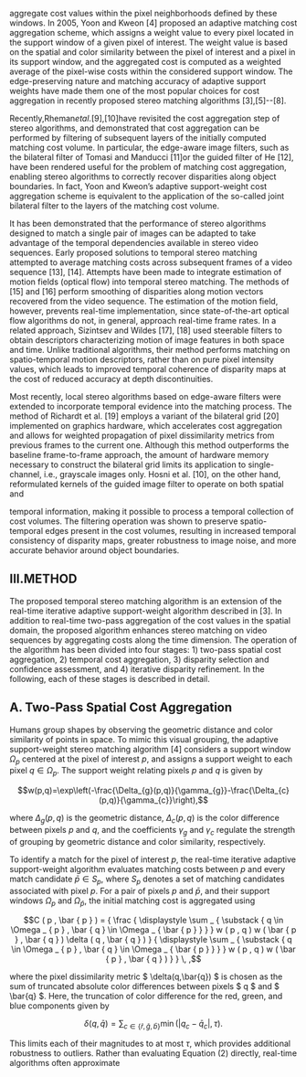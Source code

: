 aggregate cost values within the pixel neighborhoods defined by these windows. In 2005, Yoon and Kweon [4] proposed an adaptive matching cost aggregation scheme, which assigns a weight value to every pixel located in the support window of a given pixel of interest. The weight value is based on the spatial and color similarity between the pixel of interest and a pixel in its support window, and the aggregated cost is computed as a weighted average of the pixel-wise costs within the considered support window. The edge-preserving nature and matching accuracy of adaptive support weights have made them one of the most popular choices for cost aggregation in recently proposed stereo matching algorithms [3],[5]--[8].

Recently,Rheman$etal.$[9],[10]have revisited the cost aggregation step of stereo algorithms, and demonstrated that cost aggregation can be performed by filtering of subsequent layers of the initially computed matching cost volume. In particular, the edge-aware image filters, such as the bilateral filter of Tomasi and Manducci [11]or the guided filter of He [12], have been rendered useful for the problem of matching cost aggregation, enabling stereo algorithms to correctly recover disparities along object boundaries. In fact, Yoon and Kweon’s adaptive support-weight cost aggregation scheme is equivalent to the application of the so-called joint bilateral filter to the layers of the matching cost volume.

It has been demonstrated that the performance of stereo algorithms designed to match a single pair of images can be adapted to take advantage of the temporal dependencies available in stereo video sequences. Early proposed solutions to temporal stereo matching attempted to average matching costs across subsequent frames of a video sequence [13], [14]. Attempts have been made to integrate estimation of motion fields (optical flow) into temporal stereo matching. The methods of [15] and [16] perform smoothing of disparities along motion vectors recovered from the video sequence. The estimation of the motion field, however, prevents real-time implementation, since state-of-the-art optical flow algorithms do not, in general, approach real-time frame rates. In a related approach, Sizintsev and Wildes [17], [18] used steerable filters to obtain descriptors characterizing motion of image features in both space and time. Unlike traditional algorithms, their method performs matching on spatio-temporal motion descriptors, rather than on pure pixel intensity values, which leads to improved temporal coherence of disparity maps at the cost of reduced accuracy at depth discontinuities.

Most recently, local stereo algorithms based on edge-aware filters were extended to incorporate temporal evidence into the matching process. The method of Richardt et al. [19] employs a variant of the bilateral grid [20] implemented on graphics hardware, which accelerates cost aggregation and allows for weighted propagation of pixel dissimilarity metrics from previous frames to the current one. Although this method outperforms the baseline frame-to-frame approach, the amount of hardware memory necessary to construct the bilateral grid limits its application to single-channel, i.e., grayscale images only. Hosni et al. [10], on the other hand, reformulated kernels of the guided image filter to operate on both spatial and

temporal information, making it possible to process a temporal collection of cost volumes. The filtering operation was shown to preserve spatio-temporal edges present in the cost volumes, resulting in increased temporal consistency of disparity maps, greater robustness to image noise, and more accurate behavior around object boundaries.

## III.METHOD
The proposed temporal stereo matching algorithm is an extension of the real-time iterative adaptive support-weight algorithm described in [3]. In addition to real-time two-pass aggregation of the cost values in the spatial domain, the proposed algorithm enhances stereo matching on video sequences by aggregating costs along the time dimension. The operation of the algorithm has been divided into four stages: 1) two-pass spatial cost aggregation, 2) temporal cost aggregation, 3) disparity selection and confidence assessment, and 4) iterative disparity refinement. In the following, each of these stages is described in detail.

## A. Two-Pass Spatial Cost Aggregation
Humans group shapes by observing the geometric distance and color similarity of points in space. To mimic this visual grouping, the adaptive support-weight stereo matching algorithm [4] considers a support window $\Omega_{p}$ centered at the pixel of interest $p$, and assigns a support weight to each pixel $q \in \Omega_{p}$. The support weight relating pixels $p$ and $q$ is given by

$$w(p,q)=\exp\left(-\frac{\Delta_{g}(p,q)}{\gamma_{g}}-\frac{\Delta_{c}(p,q)}{\gamma_{c}}\right),$$

where $\Delta_g(p,q)$ is the geometric distance, $\Delta_c(p,q)$ is the color difference between pixels $p$ and $q$, and the coefficients $\gamma_g$ and $\gamma_c$ regulate the strength of grouping by geometric distance and color similarity, respectively.

To identify a match for the pixel of interest $p$, the real-time iterative adaptive support-weight algorithm evaluates matching costs between $p$ and every match candidate $\bar{p} \in S_p$, where $S_p$ denotes a set of matching candidates associated with pixel $p$. For a pair of pixels $p$ and $\bar{p}$, and their support windows $\Omega_p$ and $\Omega_{\bar{p}}$, the initial matching cost is aggregated using


$$C ( p , \bar { p } ) = { \frac { \displaystyle \sum _ { \substack { q \in \Omega _ { p } , \bar { q } \in \Omega _ { \bar { p } } } } w ( p , q ) w ( \bar { p } , \bar { q } ) \delta ( q , \bar { q } ) } { \displaystyle \sum _ { \substack { q \in \Omega _ { p } , \bar { q } \in \Omega _ { \bar { p } } } } w ( p , q ) w ( \bar { p } , \bar { q } ) } } \, ,$$

where the pixel dissimilarity metric $ \delta(q,\bar{q}) $ is chosen as the sum of truncated absolute color differences between pixels $ q $ and $ \bar{q} $. Here, the truncation of color difference for the red, green, and blue components given by

$$\delta ( q , { \bar { q } } ) = \sum _ { c \in \left\{ { \bar { r } , { \bar { g } } , { \bar { b } } } \right\} } \operatorname* { m i n } ( \left| q _ { c } - { \bar { q } } _ { c } \right| , \tau ) .$$

This limits each of their magnitudes to at most $\tau$, which provides additional robustness to outliers. Rather than evaluating Equation (2) directly, real-time algorithms often approximate

